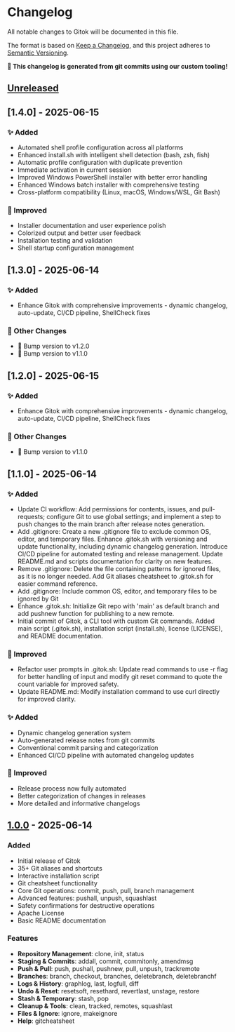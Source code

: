 # Changelog

All notable changes to Gitok will be documented in this file.

The format is based on [Keep a Changelog](https://keepachangelog.com/en/1.0.0/),
and this project adheres to [Semantic Versioning](https://semver.org/spec/v2.0.0.html).

**🚀 This changelog is generated from git commits using our custom tooling!**

## [Unreleased]

## [1.4.0] - 2025-06-15

### ✨ Added
- Automated shell profile configuration across all platforms
- Enhanced install.sh with intelligent shell detection (bash, zsh, fish)
- Automatic profile configuration with duplicate prevention
- Immediate activation in current session
- Improved Windows PowerShell installer with better error handling
- Enhanced Windows batch installer with comprehensive testing
- Cross-platform compatibility (Linux, macOS, Windows/WSL, Git Bash)

### 🚀 Improved
- Installer documentation and user experience polish
- Colorized output and better user feedback
- Installation testing and validation
- Shell startup configuration management


## [1.3.0] - 2025-06-14

### ✨ Added
- Enhance Gitok with comprehensive improvements - dynamic changelog, auto-update, CI/CD pipeline, ShellCheck fixes

### 📝 Other Changes
- 🔖 Bump version to v1.2.0
- 🔖 Bump version to v1.1.0


## [1.2.0] - 2025-06-15

### ✨ Added
- Enhance Gitok with comprehensive improvements - dynamic changelog, auto-update, CI/CD pipeline, ShellCheck fixes

### 📝 Other Changes
- 🔖 Bump version to v1.1.0


## [1.1.0] - 2025-06-14

### ✨ Added
- Update CI workflow: Add permissions for contents, issues, and pull-requests; configure Git to use global settings; and implement a step to push changes to the main branch after release notes generation.
- Add .gitignore: Create a new .gitignore file to exclude common OS, editor, and temporary files. Enhance .gitok.sh with versioning and update functionality, including dynamic changelog generation. Introduce CI/CD pipeline for automated testing and release management. Update README.md and scripts documentation for clarity on new features.
- Remove .gitignore: Delete the file containing patterns for ignored files, as it is no longer needed. Add Git aliases cheatsheet to .gitok.sh for easier command reference.
- Add .gitignore: Include common OS, editor, and temporary files to be ignored by Git
- Enhance .gitok.sh: Initialize Git repo with 'main' as default branch and add pushnew function for publishing to a new remote.
- Initial commit of Gitok, a CLI tool with custom Git commands. Added main script (.gitok.sh), installation script (install.sh), license (LICENSE), and README documentation.

### 🚀 Improved
- Refactor user prompts in .gitok.sh: Update read commands to use -r flag for better handling of input and modify git reset command to quote the count variable for improved safety.
- Update README.md: Modify installation command to use curl directly for improved clarity.


### ✨ Added
- Dynamic changelog generation system
- Auto-generated release notes from git commits
- Conventional commit parsing and categorization
- Enhanced CI/CD pipeline with automated changelog updates

### 🚀 Improved
- Release process now fully automated
- Better categorization of changes in releases
- More detailed and informative changelogs

## [1.0.0] - 2025-06-14

### Added
- Initial release of Gitok
- 35+ Git aliases and shortcuts
- Interactive installation script
- Git cheatsheet functionality
- Core Git operations: commit, push, pull, branch management
- Advanced features: pushall, unpush, squashlast
- Safety confirmations for destructive operations
- Apache License
- Basic README documentation

### Features
- **Repository Management**: clone, init, status
- **Staging & Commits**: addall, commit, commitonly, amendmsg
- **Push & Pull**: push, pushall, pushnew, pull, unpush, trackremote
- **Branches**: branch, checkout, branches, deletebranch, deletebranchf
- **Logs & History**: graphlog, last, logfull, diff
- **Undo & Reset**: resetsoft, resethard, revertlast, unstage, restore
- **Stash & Temporary**: stash, pop
- **Cleanup & Tools**: clean, tracked, remotes, squashlast
- **Files & Ignore**: ignore, makeignore
- **Help**: gitcheatsheet

[Unreleased]: https://github.com/okwareddevnest/gitok/compare/v1.0.0...HEAD
[1.0.0]: https://github.com/okwareddevnest/gitok/releases/tag/v1.0.0 